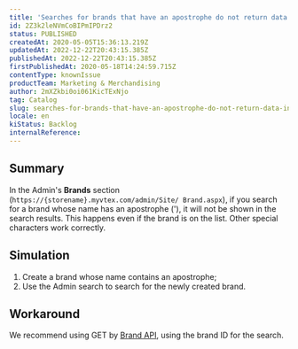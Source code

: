 ```yaml
---
title: 'Searches for brands that have an apostrophe do not return data in the Admin'
id: 2Z3k2leNVmCoBIPmIPDrz2
status: PUBLISHED
createdAt: 2020-05-05T15:36:13.219Z
updatedAt: 2022-12-22T20:43:15.385Z
publishedAt: 2022-12-22T20:43:15.385Z
firstPublishedAt: 2020-05-18T14:24:59.715Z
contentType: knownIssue
productTeam: Marketing & Merchandising
author: 2mXZkbi0oi061KicTExNjo
tag: Catalog
slug: searches-for-brands-that-have-an-apostrophe-do-not-return-data-in-the-admin
locale: en
kiStatus: Backlog
internalReference: 
---
```


## Summary

In the Admin's __Brands__ section (`https://{storename}.myvtex.com/admin/Site/ Brand.aspx`), if you search for a brand whose name has an apostrophe ('), it will not be shown in the search results. This happens even if the brand is on the list. Other special characters work correctly.


## Simulation

1. Create a brand whose name contains an apostrophe;
2. Use the Admin search to search for the newly created brand.

## Workaround

We recommend using GET by [Brand API](https://developers.vtex.com/reference/category-and-brand#brand), using the brand ID for the search.


